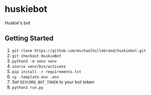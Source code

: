 # huskiebot
Huskie's bot

## Getting Started
1. `git clone https://github.com/michaelhillebrand/huskiebot.git`
2. `git checkout HuskieBot`
3. `python3 -m venv venv`
4. `source venv/bin/activate`
5. `pip install -r requirements.txt`
6. `cp .template.env .env`
7. Set `DISCORD_BOT_TOKEN` to your bot token
8. `python3 run.py`
